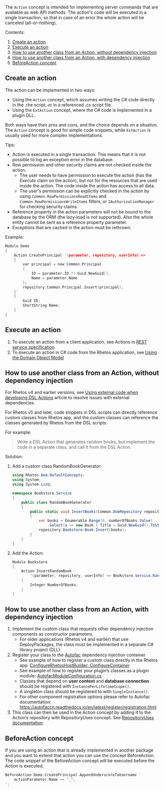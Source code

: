 The `Action` concept is intended for implementing server commands that are available as web API methods.
The action's code will be executed in a single transaction,
so that in case of an error the whole action will be canceled (all-or-nothing).

Contents:

1. [Create an action](#create-an-action)
2. [Execute an action](#execute-an-action)
3. [How to use another class from an Action, without dependency injection](#how-to-use-another-class-from-an-action-without-dependency-injection)
4. [How to use another class from an Action, with dependency injection](#how-to-use-another-class-from-an-action-with-dependency-injection)
5. [BeforeAction concept](#beforeaction-concept)

## Create an action

The action can be implemented in two ways:

* Using the `Action` concept, which assumes writing the C# code directly in the .rhe script, or in a referenced .cs script file.
* Using the `ExtAction` concept, where the C# code is implemented in a plugin DLL.

Both ways have their pros and cons, and the choice depends on a situation. The `Action` concept is good for simple code snippets, while `ExtAction` is usually used for more complex implementations.

Tips:

* Action is executed in a single transaction. This means that it is not possible to log an exception error in the database.
* Row permission and other security claims are not checked inside the action.
  * The user needs to have permission to execute the action (has the *Execute* claim on the action),
      but not for the resources that are used inside the action. The code inside the action has access to all data.
  * The user's permission can be explicitly checked in the action by using `Common.RowPermissionsReadItems`
      and `Common.RowPermissionsWriteItems` filters, or `IAuthorizationManager` for checking security claims.
* Reference property in the action parameters will not be bound to the database by the ORM (the lazy-load is not supported).
  Also the whole entity cannot be sent as a reference property parameter.
* Exceptions that are cached in the action must be rethrown.

Example:

```C
Module Demo
{
    Action CreatePrincipal '(parameter, repository, userInfo) =>
    {
        var principal = new Common.Principal
        {
            ID = parameter.ID ?? Guid.NewGuid(),
            Name = parameter.Name
        };
        repository.Common.Principal.Insert(principal);
    }'
    {
        Guid ID;
        ShortString Name;
    }
}
```

## Execute an action

1. To execute an action from a client application, see Actions in
   [REST service specification](https://github.com/Rhetos/RestGenerator/blob/master/Readme.md#actions).
2. To execute an action in C# code from the Rhetos application,
   see [Using the Domain Object Model](Using-the-Domain-Object-Model#execute-action)

## How to use another class from an Action, without dependency injection

For Rhetos v4 and earlier versions, see [Using external code when developing DSL Actions](Using-external-code-when-developing-actions)
article to resolve issues with external dependencies.

For Rhetos v5 and later, code snippets in DSL scripts can directly reference custom classes from Rhetos app,
and the custom classes can reference the classes generated by Rhetos from the DSL scripts.

For example:

> Write a DSL Action that generates random books,
> but implement the code in a separate class, and call it from the DSL Action.

Solution:

1. Add a custom class RandomBookGenerator:

   ```cs
   using Rhetos.Dom.DefaultConcepts;
   using System;
   using System.Linq;

   namespace Bookstore.Service
   {
       public class RandomBookGenerator
       {
           public static void InsertBooks(Common.DomRepository repository, int? numberOfBooks)
           {
               var books = Enumerable.Range(0, numberOfBooks.Value)
                   .Select(x => new Book { Title = Guid.NewGuid().ToString() }); // Random title.
               repository.Bookstore.Book.Insert(books);
           }
       }
   }
   ```

2. Add the Action:

   ```cs
   Module Bookstore
   {
       Action InsertRandomBook
           '(parameter, repository, userInfo) => Bookstore.Service.RandomBookGenerator.InsertBooks(repository, parameter.NumberOfBooks)'
       {
           Integer NumberOfBooks;
       }
   }
   ```

## How to use another class from an Action, with dependency injection

1. Implement the custom class that requests other dependency injection components as constructor parameters.
   * For older applications (Rhetos v4 and earlier) that use DeployPackages, the class must be
     implemented in a separate C# library project (DLL).
2. Register your class to the [Autofac](https://autofac.org/) dependency injection container
   * See example of how to register a custom class directly in the Rhetos app:
     [ConfigureRhetosHostBuilder: ConfigureContainer](https://github.com/Rhetos/Bookstore/blob/5068c6cd8ba5b5c3eb0b596a2e6db991a47612ff/src/Bookstore.Service/Startup.cs#L146)
   * See example of how to register your plugin’s classes as a plugin module:
     [AutofacModuleConfiguration.cs](https://github.com/Rhetos/Rhetos/blob/master/src/Rhetos.CommonConcepts/Dom.DefaultConcepts/AutofacModuleConfiguration.cs)
   * Classes that depend on **user context** and **database connection** should be registered with `InstancePerLifetimeScope()`.
   * A singleton class should be registered to with `SingleInstance()`.
   * For other component registration options please refer to Autofac documentation:
     <https://autofaccn.readthedocs.io/en/latest/register/registration.html>
3. This class can then be used in the Action concept by adding it to the Action’s repository with RepositoryUses concept.
   See [RepositoryUses documentation](Low-level-object-model-concepts#repositoryuses).

## BeforeAction concept

If you are using an action that is already implemented in another package and you want to extend that action you can use the concept BeforeAction.
The code snippet of the BeforeAction concept will be executed before the Action is executed.

```C
BeforeAction Demo.CreatePrincipal.AppendUnderscoreToUsername '
    actionParameter.Name += "_";
';
```
